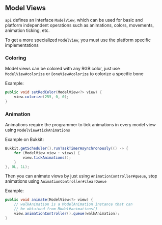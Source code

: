 ## Model Views

`api` defines an interface `ModelView`, which can be used for basic and
platform independent operations such as animations, colors, movements,
animation ticking, etc.

To get a more specialized `ModelView`, you must use the platform specific
implementations


### Coloring

Model views can be colored with any RGB color, just use `ModelView#colorize`
or `BoneView#colorize` to colorize a specific bone

Example:
```java
public void setRedColor(ModelView<?> view) {
    view.colorize(255, 0, 0);    
}
```


### Animation

Animations require the programmer to tick animations in every model view
using `ModelView#tickAnimations`

Example on Bukkit:
```java
Bukkit.getScheduler().runTaskTimerAsynchronously(() -> {
    for (ModelView view : views) {
        view.tickAnimations();    
    }
}, 0L, 1L);
```

Then you can animate views by just using `AnimationController#queue`, stop
animations using `AnimationController#clearQueue`

Example:
```java
public void animate(ModelView<?> view) {
    // walkAnimation is a ModelAnimation instance that can
    // be obtained from Model#animations()
    view.animationController().queue(walkAnimation);
}
```